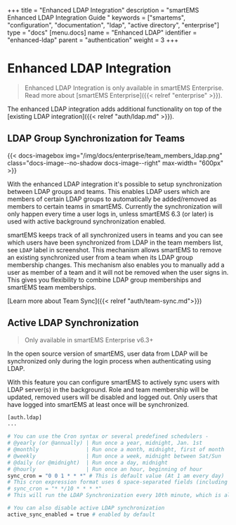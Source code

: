 +++
title = "Enhanced LDAP Integration"
description = "smartEMS Enhanced LDAP Integration Guide "
keywords = ["smartems", "configuration", "documentation", "ldap", "active directory", "enterprise"]
type = "docs"
[menu.docs]
name = "Enhanced LDAP"
identifier = "enhanced-ldap"
parent = "authentication"
weight = 3
+++

# Enhanced LDAP Integration

> Enhanced LDAP Integration is only available in smartEMS Enterprise. Read more about [smartEMS Enterprise]({{< relref "enterprise" >}}).

The enhanced LDAP integration adds additional functionality on top of the [existing LDAP integration]({{< relref "auth/ldap.md" >}}).

## LDAP Group Synchronization for Teams

{{< docs-imagebox img="/img/docs/enterprise/team_members_ldap.png" class="docs-image--no-shadow docs-image--right" max-width= "600px" >}}

With the enhanced LDAP integration it's possible to setup synchronization between LDAP groups and teams. This enables LDAP users which are members
of certain LDAP groups to automatically be added/removed as members to certain teams in smartEMS. Currently the synchronization will only happen every
time a user logs in, unless smartEMS 6.3 (or later) is used with active background synchronization enabled.

smartEMS keeps track of all synchronized users in teams and you can see which users have been synchronized from LDAP in the team members list, see `LDAP` label in screenshot.
This mechanism allows smartEMS to remove an existing synchronized user from a team when its LDAP group membership changes. This mechanism also enables you to manually add
a user as member of a team and it will not be removed when the user signs in. This gives you flexibility to combine LDAP group memberships and smartEMS team memberships.

[Learn more about Team Sync]({{< relref "auth/team-sync.md">}})

<div class="clearfix"></div>

## Active LDAP Synchronization

> Only available in smartEMS Enterprise v6.3+

In the open source version of smartEMS, user data from LDAP will be synchronized only during the login process when authenticating using LDAP.

With this feature you can configure smartEMS to actively sync users with LDAP server(s) in the background. Role and team membership will be updated, removed users will be disabled and logged out. Only users that have logged into smartEMS at least once will be synchronized.

```bash
[auth.ldap]
...

# You can use the Cron syntax or several predefined schedulers -
# @yearly (or @annually) | Run once a year, midnight, Jan. 1st        | 0 0 0 1 1 *
# @monthly               | Run once a month, midnight, first of month | 0 0 0 1 * *
# @weekly                | Run once a week, midnight between Sat/Sun  | 0 0 0 * * 0
# @daily (or @midnight)  | Run once a day, midnight                   | 0 0 0 * * *
# @hourly                | Run once an hour, beginning of hour        | 0 0 * * * *
sync_cron = "0 0 1 * * *" # This is default value (At 1 am every day)
# This cron expression format uses 6 space-separated fields (including seconds), for example
# sync_cron = "* */10 * * * *"
# This will run the LDAP Synchronization every 10th minute, which is also the minimal interval between the smartems sync times i.e. you cannot set it for every 9th minute

# You can also disable active LDAP synchronization
active_sync_enabled = true # enabled by default
```
